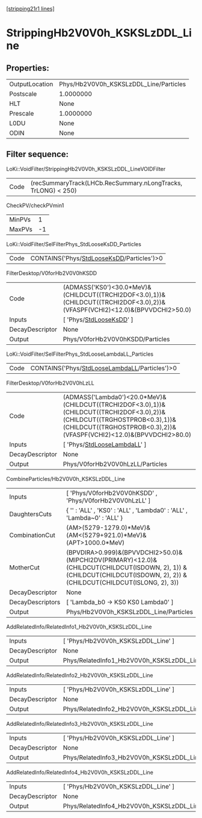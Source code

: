 [[stripping21r1 lines]](./stripping21r1-index)

# StrippingHb2V0V0h_KSKSLzDDL_Line

## Properties:

|                |                                        |
|----------------|----------------------------------------|
| OutputLocation | Phys/Hb2V0V0h_KSKSLzDDL_Line/Particles |
| Postscale      | 1.0000000                              |
| HLT            | None                                   |
| Prescale       | 1.0000000                              |
| L0DU           | None                                   |
| ODIN           | None                                   |

## Filter sequence:

LoKi::VoidFilter/StrippingHb2V0V0h_KSKSLzDDL_LineVOIDFilter

|      |                                                               |
|------|---------------------------------------------------------------|
| Code | (recSummaryTrack(LHCb.RecSummary.nLongTracks, TrLONG) \< 250) |

CheckPV/checkPVmin1

|        |     |
|--------|-----|
| MinPVs | 1   |
| MaxPVs | -1  |

LoKi::VoidFilter/SelFilterPhys_StdLooseKsDD_Particles

|      |                                                                                            |
|------|--------------------------------------------------------------------------------------------|
| Code | CONTAINS('Phys/[StdLooseKsDD](./stripping21r1-commonparticles-stdlooseksdd)/Particles')\>0 |

FilterDesktop/V0forHb2V0V0hKSDD

|                 |                                                                                                                                  |
|-----------------|----------------------------------------------------------------------------------------------------------------------------------|
| Code            | (ADMASS('KS0')\<30.0\*MeV)&(CHILDCUT((TRCHI2DOF\<3.0),1))&(CHILDCUT((TRCHI2DOF\<3.0),2))&(VFASPF(VCHI2)\<12.0)&(BPVVDCHI2\>50.0) |
| Inputs          | [ 'Phys/[StdLooseKsDD](./stripping21r1-commonparticles-stdlooseksdd)' ]                                                        |
| DecayDescriptor | None                                                                                                                             |
| Output          | Phys/V0forHb2V0V0hKSDD/Particles                                                                                                 |

LoKi::VoidFilter/SelFilterPhys_StdLooseLambdaLL_Particles

|      |                                                                                                    |
|------|----------------------------------------------------------------------------------------------------|
| Code | CONTAINS('Phys/[StdLooseLambdaLL](./stripping21r1-commonparticles-stdlooselambdall)/Particles')\>0 |

FilterDesktop/V0forHb2V0V0hLzLL

|                 |                                                                                                                                                                                                        |
|-----------------|--------------------------------------------------------------------------------------------------------------------------------------------------------------------------------------------------------|
| Code            | (ADMASS('Lambda0')\<20.0\*MeV)&(CHILDCUT((TRCHI2DOF\<3.0),1))&(CHILDCUT((TRCHI2DOF\<3.0),2))&(CHILDCUT((TRGHOSTPROB\<0.3),1))&(CHILDCUT((TRGHOSTPROB\<0.3),2))&(VFASPF(VCHI2)\<12.0)&(BPVVDCHI2\>80.0) |
| Inputs          | [ 'Phys/[StdLooseLambdaLL](./stripping21r1-commonparticles-stdlooselambdall)' ]                                                                                                                      |
| DecayDescriptor | None                                                                                                                                                                                                   |
| Output          | Phys/V0forHb2V0V0hLzLL/Particles                                                                                                                                                                       |

CombineParticles/Hb2V0V0h_KSKSLzDDL_Line

|                  |                                                                                                                                                                             |
|------------------|-----------------------------------------------------------------------------------------------------------------------------------------------------------------------------|
| Inputs           | [ 'Phys/V0forHb2V0V0hKSDD' , 'Phys/V0forHb2V0V0hLzLL' ]                                                                                                                   |
| DaughtersCuts    | { '' : 'ALL' , 'KS0' : 'ALL' , 'Lambda0' : 'ALL' , 'Lambda~0' : 'ALL' }                                                                                                     |
| CombinationCut   | (AM\>(5279-1279.0)\*MeV)&(AM\<(5279+921.0)\*MeV)&(APT\>1000.0\*MeV)                                                                                                         |
| MotherCut        | (BPVDIRA\>0.999)&(BPVVDCHI2\>50.0)&(MIPCHI2DV(PRIMARY)\<12.0)& (CHILDCUT(CHILDCUT(ISDOWN, 2), 1)) & (CHILDCUT(CHILDCUT(ISDOWN, 2), 2)) & (CHILDCUT(CHILDCUT(ISLONG, 2), 3)) |
| DecayDescriptor  | None                                                                                                                                                                        |
| DecayDescriptors | [ 'Lambda_b0 -\> KS0 KS0 Lambda0' ]                                                                                                                                       |
| Output           | Phys/Hb2V0V0h_KSKSLzDDL_Line/Particles                                                                                                                                      |

AddRelatedInfo/RelatedInfo1_Hb2V0V0h_KSKSLzDDL_Line

|                 |                                                     |
|-----------------|-----------------------------------------------------|
| Inputs          | [ 'Phys/Hb2V0V0h_KSKSLzDDL_Line' ]                |
| DecayDescriptor | None                                                |
| Output          | Phys/RelatedInfo1_Hb2V0V0h_KSKSLzDDL_Line/Particles |

AddRelatedInfo/RelatedInfo2_Hb2V0V0h_KSKSLzDDL_Line

|                 |                                                     |
|-----------------|-----------------------------------------------------|
| Inputs          | [ 'Phys/Hb2V0V0h_KSKSLzDDL_Line' ]                |
| DecayDescriptor | None                                                |
| Output          | Phys/RelatedInfo2_Hb2V0V0h_KSKSLzDDL_Line/Particles |

AddRelatedInfo/RelatedInfo3_Hb2V0V0h_KSKSLzDDL_Line

|                 |                                                     |
|-----------------|-----------------------------------------------------|
| Inputs          | [ 'Phys/Hb2V0V0h_KSKSLzDDL_Line' ]                |
| DecayDescriptor | None                                                |
| Output          | Phys/RelatedInfo3_Hb2V0V0h_KSKSLzDDL_Line/Particles |

AddRelatedInfo/RelatedInfo4_Hb2V0V0h_KSKSLzDDL_Line

|                 |                                                     |
|-----------------|-----------------------------------------------------|
| Inputs          | [ 'Phys/Hb2V0V0h_KSKSLzDDL_Line' ]                |
| DecayDescriptor | None                                                |
| Output          | Phys/RelatedInfo4_Hb2V0V0h_KSKSLzDDL_Line/Particles |
